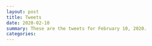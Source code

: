 ```yaml
---
layout: post
title: Tweets
date: 2020-02-10
summary: These are the tweets for February 10, 2020.
categories:
---
```



